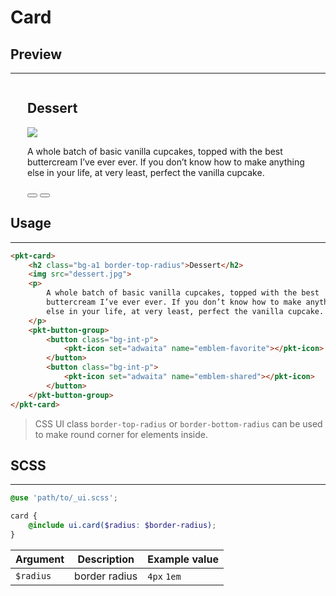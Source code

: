 # Card

## Preview
---
<div style="display: flex; justify-content:center;">
    <pkt-card style="width: 90%; max-width: 450px;">
        <h2 class="bg-a1 border-top-radius">Dessert</h2>
        <img src="/guide/components/card/dessert.jpg">
        <p>
            A whole batch of basic vanilla cupcakes, topped with the best
            buttercream I’ve ever ever. If you don’t know how to make anything
            else in your life, at very least, perfect the vanilla cupcake.
        </p>
        <pkt-button-group>
            <button class="bg-int-p">
                <pkt-icon set="adwaita" name="emblem-favorite"></pkt-icon>
            </button>
            <button class="bg-int-p">
                <pkt-icon set="adwaita" name="emblem-shared"></pkt-icon>
            </button>
        </pkt-button-group>
    </pkt-card>
</div>

## Usage
---
```html
<pkt-card>
    <h2 class="bg-a1 border-top-radius">Dessert</h2>
    <img src="dessert.jpg">
    <p>
        A whole batch of basic vanilla cupcakes, topped with the best
        buttercream I’ve ever ever. If you don’t know how to make anything
        else in your life, at very least, perfect the vanilla cupcake.
    </p>
    <pkt-button-group>
        <button class="bg-int-p">
            <pkt-icon set="adwaita" name="emblem-favorite"></pkt-icon>
        </button>
        <button class="bg-int-p">
            <pkt-icon set="adwaita" name="emblem-shared"></pkt-icon>
        </button>
    </pkt-button-group>
</pkt-card>
```

> CSS UI class `border-top-radius` or `border-bottom-radius` can be used to make round corner for elements inside.

## SCSS
---

```scss
@use 'path/to/_ui.scss';

card {
    @include ui.card($radius: $border-radius);
}
```

|Argument|Description|Example value|
|---|---|---|
|`$radius`|border radius|`4px` `1em`|
